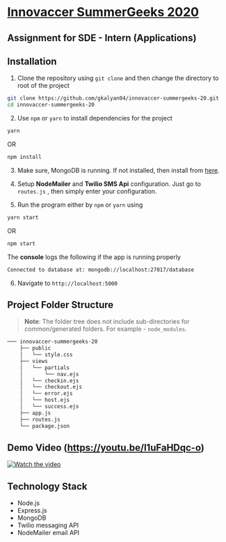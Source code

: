 # [Innovaccer SummerGeeks 2020](https://github.com/gkalyan04/innovaccer-summergeeks-20)

## Assignment for SDE - Intern (Applications)

## Installation

1. Clone the repository using `git clone` and then change the directory to root of the project
```bash
git clone https://github.com/gkalyan04/innovaccer-summergeeks-20.git
cd innovaccer-summergeeks-20
```

2. Use `npm` or `yarn` to install dependencies for the project
```bash
yarn
```
OR
```bash
npm install
```

3. Make sure, MongoDB is running. If not installed, then install from [here](https://docs.mongodb.com/manual/installation/).

4. Setup <strong>NodeMailer</strong> and <strong>Twilio SMS Api</strong> configuration. Just go to `routes.js` , then simply enter your configuration.

5. Run the program either by `npm` or `yarn` using
```bash
yarn start
```
OR
```bash
npm start
```
The **console** logs the following if the app is running properly
```bash
Connected to database at: mongodb://localhost:27017/database
```

6. Navigate to `http://localhost:5000`

## Project Folder Structure

> **Note**: The folder tree does not include sub-directories for common/generated folders. For example - `node_modules`.

```bash
─── innovaccer-summergeeks-20
    ├── public
    │   └── style.css
    ├── views
    │   └── partials
    │       └── nav.ejs
    │   └── checkin.ejs
    │   └── checkout.ejs
    │   └── error.ejs
    │   └── host.ejs
    │   └── success.ejs
    ├── app.js
    ├── routes.js
    └── package.json
```

## Demo Video (https://youtu.be/l1uFaHDqc-o)
[![Watch the video](https://i.ibb.co/tCbQfJN/Screenshot-from-2019-11-22-19-48-43.png)](https://youtu.be/l1uFaHDqc-o)

## Technology Stack

 - Node.js
 - Express.js
 - MongoDB
 - Twilio messaging API
 - NodeMailer email API

